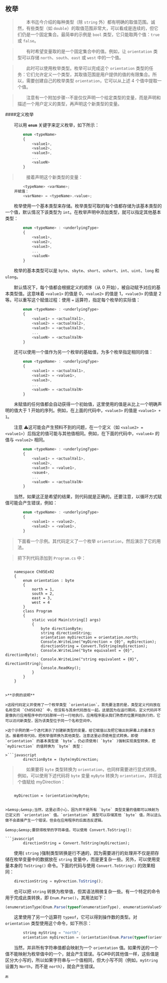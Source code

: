 ## 枚举

>&emsp;&emsp;本书迄今介绍的每种类型（除 `string` 外）都有明确的取值范围。诚然，有些类型（如 `double`）的取值范围非常大，可以看成是连续的，但它们仍是一个固定集合。最简单的示例是 `bool` 类型，它只能取两个值：`true` 或 `false`。

>&emsp;&emsp;有时希望变量取的是一个固定集合中的值。例如，让 `orientation` 类型可以存储 `north`、`south`、`east` 或 `west` 中的一个值。

>&emsp;&emsp;此时可以使用枚举类型。枚举可以完成这个 `orientation` 类型的任务：它们允许定义一个类型，其取值范围是用户提供的值的有限集合。所以，需要创建自己的枚举类型 `orientation`，它可以从上述 4 个值中提取一个值。

>&emsp;&emsp;注意有一个附加步骤--不是仅仅声明一个给定类型的变量，而是声明和描述一个用户定义的类型，再声明这个新类型的变量。

####定义枚举

&emsp;&emsp;可以用 **`enum`** 关键字来定义枚举，如下所示：

```javascript
        enum <typeName>
        {
            <value1>,
            <value2>,
            <value3>,
            ...
            <valueN>
        }
```

>&emsp;&emsp;接着声明这个新类型的变量：

```javascript
        <typeName> <varName>;
    并赋值：
        <varName> = <typeName>.<value>;
```


&emsp;&emsp;枚举使用一个基本类型来存储。枚举类型可取的每个值都存储为该基本类型的一个值，默认情况下该类型为 `int`。在枚举声明中添加类型，就可以指定其他基本类型：

```javascript
        enum <typeName> : <underlyingType>
        {
            <value1>,
            <value2>,
            <value3>,
            ...
            <valueN>
        }
```

&emsp;&emsp;枚举的基本类型可以是 `byte`、`sbyte`、`short`、`ushort`、`int`、`uint`、`long` 和 `ulong`。

&emsp;&emsp;默认情况下，每个值都会根据定义的顺序（从 0 开始），被自动赋予对应的基本类型值。这意味着 `<value1>` 的值是 0，`<value2>` 的值是 1，`<value3>` 的值是 2 等。可以重写这个赋值过程：使用 `=` 运算符，指定每个枚举的实际值：

```javascript
        enum <typeName> : <underlyingType>
        {
            <value1> = <actualVal1>,
            <value2> = <actualVal2>,
            <value3> = <actualVal3>,
            ...
            <valueN> = <actualValN>
        }
```

&emsp;&emsp;还可以使用一个值作为另一个枚举的基础值，为多个枚举指定相同的值：

```javascript
        enum <typeName> : <underlyingType>
        {
            <value1> = <actualVal1>,        
            <value2> = <value1>,
            <value3>,
            ...
            <valueN> = <actualValN>
        }
```

&emsp;&emsp;未赋值的任何值都会自动获得一个初始值，这里使用的值是从比上一个明确声明的值大于 1 开始的序列。例如，在上面的代码中，`<value3>` 的值是 `<value1> + 1`。

&emsp;&emsp;注意 ⚠️这可能会产生预料不到的问题，在一个定义（如 `<value2> = <value1>`）后指定的值可能与其他值相同。例如，在下面的代码中，`<value4>` 的值与 `<value2>` 相同。

```javascript
        enum <typeName> : <underlyingType>
        {
            <value1> = <actualVal1>,
            <value2>,
            <value3> = <value1>,
            <vaue4>,
            ...
            <valueN> = <actualValN>
        }
```

&emsp;&emsp;当然，如果这正是希望的结果，则代码就是正确的。还要注意，以循环方式赋值可能会产生错误，例如：

```javascript
        enum <typeName> : <underlyingType>
        {
            <value1> = <value2>,
            <value2> = <value1>,
        }
```


>下面看一个示例。其代码定义了一个枚举 `orientation`，然后演示了它的用法。

>把下列代码添加到 `Program.cs` 中：

>```javascript
        namespace Ch05Ex02
        {
            enum orientation : byte
            {
                north = 1,
                south = 2,
                east = 3,
                west = 4
            }
            class Program
            {
                static void Main(string[] args)
                {
                    byte directionByte;
                    string directionString;
                    orientation myDirection = orientation.north;
                    Console.WriteLine("myDirection = {0}", myDirection);
                    directionString = Convert.ToString(myDirection);
                    Console.WriteLine("byte equivalent = {0}", directionByte);
                    Console.WriteLine("string equivalent = {0}", directionString);
                    Console.ReadKey();
                }
            }
        }        
```

>**示例的说明**

>这段代码定义并使用了一个枚举类型 `orientation`。首先要注意的是，类型定义代码放在名称空间 `Ch05EX02` 中，但没有与其余代码放在一起。这是因为在运行期间，定义代码并不是像执行应用程序中的代码那样一行一行地执行。应用程序是从我们熟悉的位置开始执行的，它可以访问新类型，因为该类型位于同一个名称空间中。 

>这个示例的第一个迭代演示了创建新类型的变量，给它赋值以及把它输出到屏幕上的基本方法。接着修改代码，把枚举值转换为其他类型。注意这里必须使用显式转换。即使 `orientation` 的基本类型是 `byte`，仍必须使用( `byte` )强制实现类型转换，把 `myDirection` 的值转换为 `byte` 类型：

>```javascript
        directionByte = (byte)myDirection;
```

>&emsp;&emsp;如果要将 `byte` 类型转换为 `orientation`，也同样需要进行显式转换。例如，可以使用下述代码将 `byte` 变量 `myByte` 转换为 `orientation`，并将这个值赋给 myDirection：

>```javascript
        myDirection = (orientation)myByte;
```

>&emsp;&emsp;当然，这里必须小心，因为并不是所有 `byte` 类型变量的值都可以映射为已定义的 `orientation` 值。`orientation` 类型可以存储其他 `byte` 值，所以这么做不会直接产生一个错误，但会在应用程序的后面违反逻辑。

&emsp;&emsp;要获得枚举的字符串值，可以使用 Convert.ToString():

```javascript 
        directionString = Convert.ToString(myDirection);
```

&emsp;&emsp;使用( `string` )强制类型转换是行不通的，因为需要进行的处理并不仅是把存储在枚举变量中的数据放在 `string` 变量中，而是更复杂一些。另外，可以使用变量本身的 `ToString()` 命令。下面的代码与使用 `Convert.ToString()` 的效果相同：

```javascript 
    directionString = myDrection.ToString();
```

&emsp;&emsp;也可以把 `string` 转换为枚举值，但其语法稍微复杂一些。有一个特定的命令用于完成此类转换，即 `Enum.Parse()`，其用法如下：

```javascript 
(enumerationType)Enum.Parse(typeof(enumerationType), enumerationValueString);
```

&emsp;&emsp;这里使用了另一个运算符 `typeof`，它可以得到操作数的类型。对 `orientation` 类型使用这个命令，如下所示：

```javascript 
        string myString = "north"; 
        orientation myDirection = (orientation)Enum.Parse(typeof(orientation), myString);
```

&emsp;&emsp;当然，并非所有字符串值都会映射为一个 `orientation` 值。如果传送的一个值不能映射为枚举值中的一个，就会产生错误。与C#中的其他值一样，这些值是区分大小写的，所以如果字符串与一个值相同，但大小写不同（例如，`myString` 设置为 `North`，而不是 `north`），就会产生错误。







🔚